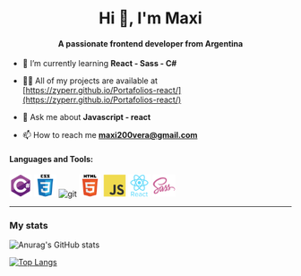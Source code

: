 <h1 align="center">Hi 👋, I'm Maxi</h1>
<h4 align="center">A passionate frontend developer from Argentina</h4>

- 🌱 I’m currently learning **React - Sass - C#**

- 👨‍💻 All of my projects are available at [https://zyperr.github.io/Portafolios-react/](https://zyperr.github.io/Portafolios-react/)

- 💬 Ask me about **Javascript - react**

- 📫 How to reach me **maxi200vera@gmail.com**


<h4 align="left">Languages and Tools:</h4>
<p align="left"> <img src="https://raw.githubusercontent.com/devicons/devicon/master/icons/csharp/csharp-original.svg" alt="csharp" width="40" height="40"/> <img src="https://raw.githubusercontent.com/devicons/devicon/master/icons/css3/css3-original-wordmark.svg" alt="css3" width="40" height="40"/> <img src="https://www.vectorlogo.zone/logos/git-scm/git-scm-icon.svg" alt="git" width="40" height="40"/> <img src="https://raw.githubusercontent.com/devicons/devicon/master/icons/html5/html5-original-wordmark.svg" alt="html5" width="40" height="40"/> <img src="https://raw.githubusercontent.com/devicons/devicon/master/icons/javascript/javascript-original.svg" alt="javascript" width="40" height="40"/>  <img src="https://raw.githubusercontent.com/devicons/devicon/master/icons/react/react-original-wordmark.svg" alt="react" width="40" height="40"/> <img src="https://raw.githubusercontent.com/devicons/devicon/master/icons/sass/sass-original.svg" alt="sass" width="40" height="40"/></p>

---

### My stats

![Anurag's GitHub stats](https://github-readme-stats.vercel.app/api?username=zyperr&show_icons=true&theme=tokyonight&count_private=true)

[![Top Langs](https://github-readme-stats.vercel.app/api/top-langs/?username=zyperr&show_icons&theme=tokyonight&layout=compact&hide_progress=true&count_private=true)](https://github.com/anuraghazra/github-readme-stats)
